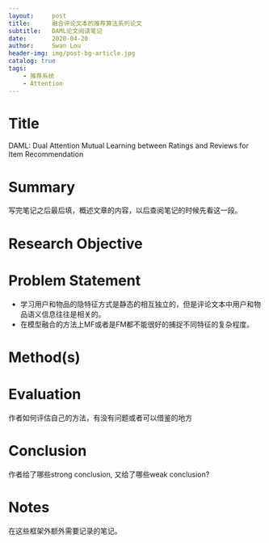 ```yaml
---
layout:     post
title:      融合评论文本的推荐算法系列论文
subtitle:   DAML论文阅读笔记
date:       2020-04-20
author:     Swan Lou
header-img: img/post-bg-article.jpg
catalog: true
tags:
    - 推荐系统
    - Attention
---
```


# Title

DAML: Dual Attention Mutual Learning between Ratings and Reviews for Item Recommendation


# Summary

写完笔记之后最后填，概述文章的内容，以后查阅笔记的时候先看这一段。



# Research Objective



# Problem Statement

- 学习用户和物品的隐特征方式是静态的相互独立的，但是评论文本中用户和物品语义信息往往是相关的。
- 在模型融合的方法上MF或者是FM都不能很好的捕捉不同特征的复杂程度。


# Method(s)




# Evaluation

作者如何评估自己的方法，有没有问题或者可以借鉴的地方



# Conclusion

作者给了哪些strong conclusion, 又给了哪些weak conclusion?


# Notes

在这些框架外额外需要记录的笔记。
